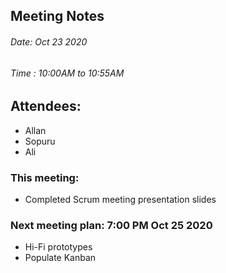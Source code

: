## Meeting Notes
###### Date: Oct 23 2020
###### Time : 10:00AM to 10:55AM

## Attendees:
  * Allan
  * Sopuru
  * Ali

### This meeting:
* Completed Scrum meeting presentation slides 

### Next meeting plan: 7:00 PM Oct 25 2020
* Hi-Fi prototypes
* Populate Kanban